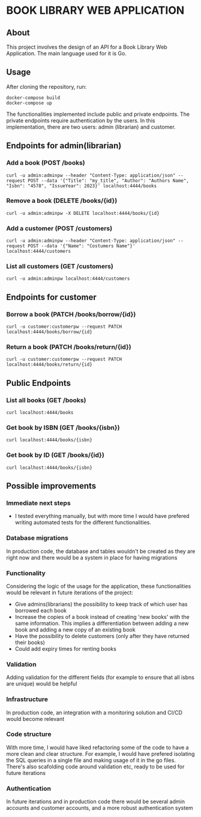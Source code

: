 # BOOK LIBRARY WEB APPLICATION

## About

This project involves the design of an API for a Book Library Web Application.
The main language used for it is Go.

## Usage

After cloning the repository, run:

```
docker-compose build
docker-compose up
```

The functionalities implemented include public and private endpoints.
The private endpoints require authentication by the users.
In this implementation, there are two users: admin (librarian) and customer.

## Endpoints for admin(librarian)

### Add a book (POST /books)

```
curl -u admin:adminpw --header "Content-Type: application/json" --request POST --data '{"Title": "my_title", "Author": "Authors Name", "Isbn": "4578", "IssueYear": 2023}' localhost:4444/books
```

### Remove a book (DELETE /books/{id})

```
curl -u admin:adminpw -X DELETE localhost:4444/books/{id}
```

### Add a customer (POST /customers)

```
curl -u admin:adminpw --header "Content-Type: application/json" --request POST --data '{"Name": "Costumers Name"}' localhost:4444/customers
```

### List all customers (GET /customers)

```
curl -u admin:adminpw localhost:4444/customers
```


## Endpoints for customer

### Borrow a book (PATCH /books/borrow/{id})

```
curl -u customer:customerpw --request PATCH localhost:4444/books/borrow/{id}
```

### Return a book (PATCH /books/return/{id})

```
curl -u customer:customerpw --request PATCH localhost:4444/books/return/{id}
```

## Public Endpoints

### List all books (GET /books)

```
curl localhost:4444/books
```

### Get book by ISBN (GET /books/{isbn})

```
curl localhost:4444/books/{isbn}
```

### Get book by ID (GET /books/{id})

```
curl localhost:4444/books/{isbn}
```

## Possible improvements

### Immediate next steps

* I tested everything manually, but with more time I would have prefered writing
automated tests for the different functionalities.

### Database migrations

In production code, the database and tables wouldn't be created as they are
right now and there would be a system in place for having migrations

### Functionality
Considering the logic of the usage for the application, these functionalities
would be relevant in future iterations of the project:

* Give admins(librarians) the possibility to keep track of which user has borrowed each book
* Increase the copies of a book instead of creating 'new books' with the same
	information. This implies a differentiation between adding a new book and
	adding a new copy of an existing book
* Have the possibility to delete customers (only after they have returned their books)
* Could add expiry times for renting books

### Validation

Adding validation for the different fields (for example to ensure that all isbns
are unique) would be helpful

### Infrastructure

In production code, an integration with a monitoring solution and CI/CD would
become relevant

### Code structure

With more time, I would have liked refactoring some of the code to have a more
clean and clear structure. For example, I would have prefered isolating the SQL queries in a
single file and making usage of it in the go files.
There's also scafolding code around validation etc, ready to be used for future
iterations

### Authentication

In future iterations and in production code there would be several admin accounts and customer
accounts, and a more robust authentication system

